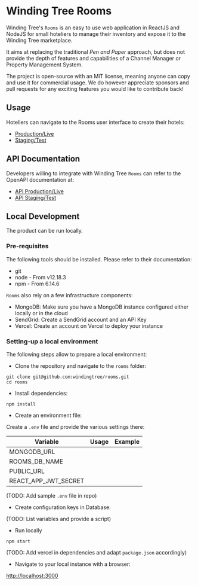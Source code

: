 # Winding Tree Rooms

Winding Tree's `Rooms` is an easy to use web application in ReactJS and NodeJS for small hoteliers to manage their inventory and expose it to the Winding Tree marketplace.

It aims at replacing the traditional *Pen and Paper* approach, but does not provide the depth of features and capabilities of a Channel Manager or Property Management System.

The project is open-source with an MIT license, meaning anyone can copy and use it for commercial usage. We do however appreciate sponsors and pull requests for any exciting features you would like to contribute back!

## Usage

Hoteliers can navigate to the Rooms user interface to create their hotels:

* [Production/Live](https://rooms.windingtree.com/)
* [Staging/Test](https://staging.rooms.windingtree.com/)

## API Documentation

Developers willing to integrate with Winding Tree `Rooms` can refer to the OpenAPI documentation at:

* [API Production/Live](https://rooms.windingtree.com/api/doc/)
* [API Staging/Test](https://staging.rooms.windingtree.com/api/doc)

## Local Development

The product can be run locally.

### Pre-requisites

The following tools should be installed. Please refer to their documentation:

* git
* node - From v12.18.3
* npm - From 6.14.6

`Rooms` also rely on a few infrastructure components:

* MongoDB: Make sure you have a MongoDB instance configured either locally or in the cloud
* SendGrid: Create a SendGrid account and an API Key
* Vercel: Create an account on Vercel to deploy your instance

### Setting-up a local environment

The following steps allow to prepare a local environment:

* Clone the repository and navigate to the `rooms` folder:

```shell
git clone git@github.com:windingtree/rooms.git
cd rooms
```

* Install dependencies:

```shell
npm install
```

* Create an environment file:

Create a `.env` file and provide the various settings there:

| Variable | Usage | Example |
|-|-|-|
| MONGODB_URL | | |
| ROOMS_DB_NAME | | |
| PUBLIC_URL | | |
| REACT_APP_JWT_SECRET | |

(TODO: Add sample `.env` file in repo)

* Create configuration keys in Database:

(TODO: List variables and provide a script)

* Run locally

```shell
npm start
```

(TODO: Add vercel in dependencies and adapt `package.json` accordingly)

* Navigate to your local instance with a browser:

[http://localhost:3000](http://localhost:3000)

